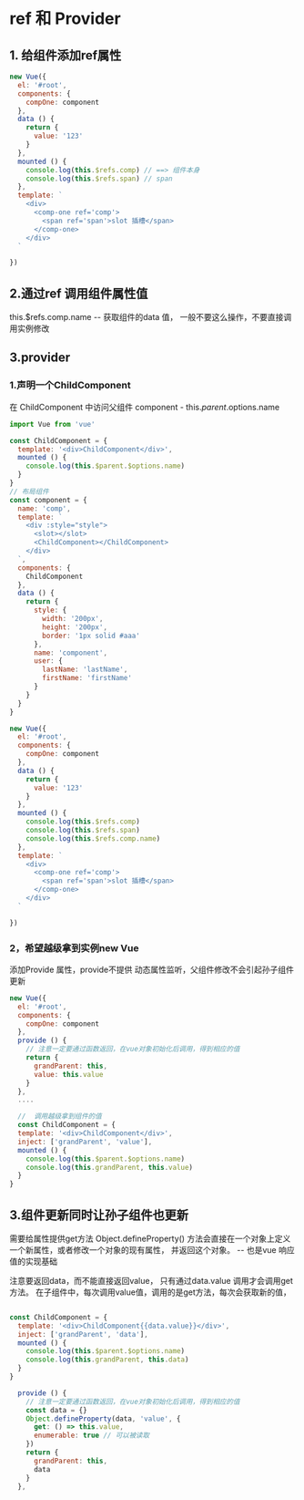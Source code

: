 # ref 和 Provider
## 1. 给组件添加ref属性
```javascript
new Vue({
  el: '#root',
  components: {
    compOne: component
  },
  data () {
    return {
      value: '123'
    }
  },
  mounted () {
    console.log(this.$refs.comp) // ==> 组件本身
    console.log(this.$refs.span) // span
  },
  template: `
    <div>
      <comp-one ref='comp'>
        <span ref='span'>slot 插槽</span>
      </comp-one>
    </div>
  `

})

```
## 2.通过ref 调用组件属性值
this.$refs.comp.name -- 获取组件的data 值， 一般不要这么操作，不要直接调用实例修改
 

## 3.provider

### 1.声明一个ChildComponent

在 ChildComponent 中访问父组件 component - this.$parent.$options.name
```javascript
import Vue from 'vue'

const ChildComponent = {
  template: '<div>ChildComponent</div>',
  mounted () {
    console.log(this.$parent.$options.name)
  }
}
// 布局组件
const component = {
  name: 'comp',
  template: `
    <div :style="style">
      <slot></slot>
      <ChildComponent></ChildComponent>
    </div>
  `,
  components: {
    ChildComponent
  },
  data () {
    return {
      style: {
        width: '200px',
        height: '200px',
        border: '1px solid #aaa'
      },
      name: 'component',
      user: {
        lastName: 'lastName',
        firstName: 'firstName'
      }
    }
  }
}

new Vue({
  el: '#root',
  components: {
    compOne: component
  },
  data () {
    return {
      value: '123'
    }
  },
  mounted () {
    console.log(this.$refs.comp)
    console.log(this.$refs.span)
    console.log(this.$refs.comp.name)
  },
  template: `
    <div>
      <comp-one ref='comp'>
        <span ref='span'>slot 插槽</span>
      </comp-one>
    </div>
  `

})

```

### 2，希望越级拿到实例new Vue
添加Provide 属性，provide不提供 动态属性监听，父组件修改不会引起孙子组件更新

```javascript
new Vue({
  el: '#root',
  components: {
    compOne: component
  },
  provide () {
    // 注意一定要通过函数返回，在vue对象初始化后调用，得到相应的值
    return {
      grandParent: this,
      value: this.value
    }
  },
  ....

  //  调用越级拿到组件的值
  const ChildComponent = {
  template: '<div>ChildComponent</div>',
  inject: ['grandParent', 'value'],
  mounted () {
    console.log(this.$parent.$options.name)
    console.log(this.grandParent, this.value)
  }
}
```
## 3.组件更新同时让孙子组件也更新
需要给属性提供get方法
Object.defineProperty() 方法会直接在一个对象上定义一个新属性，或者修改一个对象的现有属性， 并返回这个对象。 -- 也是vue 响应值的实现基础

注意要返回data，而不能直接返回value， 只有通过data.value 调用才会调用get 方法。
在子组件中，每次调用value值，调用的是get方法，每次会获取新的值，
```javascript

const ChildComponent = {
  template: '<div>ChildComponent{{data.value}}</div>',
  inject: ['grandParent', 'data'],
  mounted () {
    console.log(this.$parent.$options.name)
    console.log(this.grandParent, this.data)
  }
}

  provide () {
    // 注意一定要通过函数返回，在vue对象初始化后调用，得到相应的值
    const data = {}
    Object.defineProperty(data, 'value', {
      get: () => this.value,
      enumerable: true // 可以被读取
    })
    return {
      grandParent: this,
      data
    }
  },
```
